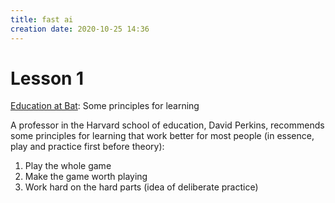 ```yaml
---
title: fast ai
creation date: 2020-10-25 14:36
---
```


# Lesson 1
[Education at Bat](notes/learning/Education-at-Bat.md): Some principles for learning

A professor in the Harvard school of education, David Perkins, recommends some principles for learning that work better for most people (in essence, play and practice first before theory):
1) Play the whole game
2) Make the game worth playing
3) Work hard on the hard parts (idea of deliberate practice)